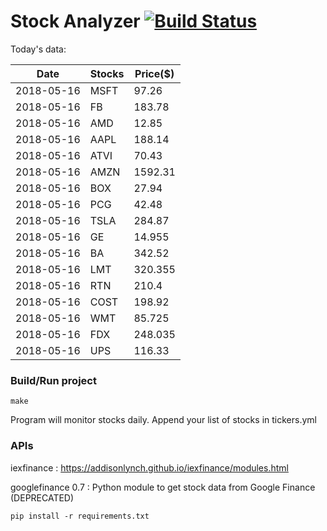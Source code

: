 # Stock Analyzer [![Build Status](https://travis-ci.org/ogoyal/StockAnalyzer.svg?branch=master)](https://travis-ci.org/ogoyal/StockAnalyzer)

Today's data:

| Date| Stocks| Price($) | 
| --- | --- | ---  | 
| 2018-05-16| MSFT| 97.26 | 
| 2018-05-16| FB| 183.78 | 
| 2018-05-16| AMD| 12.85 | 
| 2018-05-16| AAPL| 188.14 | 
| 2018-05-16| ATVI| 70.43 | 
| 2018-05-16| AMZN| 1592.31 | 
| 2018-05-16| BOX| 27.94 | 
| 2018-05-16| PCG| 42.48 | 
| 2018-05-16| TSLA| 284.87 | 
| 2018-05-16| GE| 14.955 | 
| 2018-05-16| BA| 342.52 | 
| 2018-05-16| LMT| 320.355 | 
| 2018-05-16| RTN| 210.4 | 
| 2018-05-16| COST| 198.92 | 
| 2018-05-16| WMT| 85.725 | 
| 2018-05-16| FDX| 248.035 | 
| 2018-05-16| UPS| 116.33 | 

### Build/Run project

```
make
```

Program will monitor stocks daily. Append your list of stocks in tickers.yml

### APIs
iexfinance : https://addisonlynch.github.io/iexfinance/modules.html

googlefinance 0.7 : Python module to get stock data from Google Finance (DEPRECATED)

```
pip install -r requirements.txt
```
